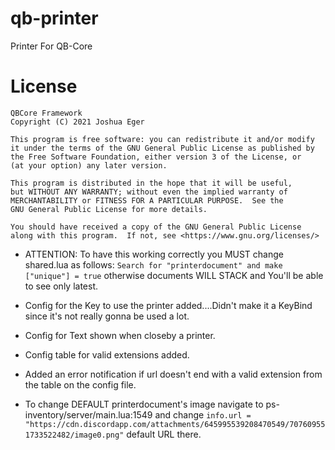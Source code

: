 # qb-printer

Printer For QB-Core

# License

    QBCore Framework
    Copyright (C) 2021 Joshua Eger

    This program is free software: you can redistribute it and/or modify
    it under the terms of the GNU General Public License as published by
    the Free Software Foundation, either version 3 of the License, or
    (at your option) any later version.

    This program is distributed in the hope that it will be useful,
    but WITHOUT ANY WARRANTY; without even the implied warranty of
    MERCHANTABILITY or FITNESS FOR A PARTICULAR PURPOSE.  See the
    GNU General Public License for more details.

    You should have received a copy of the GNU General Public License
    along with this program.  If not, see <https://www.gnu.org/licenses/>

- ATTENTION: To have this working correctly you MUST change shared.lua as follows: `Search for "printerdocument" and make ["unique"] = true` otherwise documents WILL STACK and You'll be able to see only latest.

- Config for the Key to use the printer added....Didn't make it a KeyBind since it's not really gonna be used a lot.
- Config for Text shown when closeby a printer.
- Config table for valid extensions added.
- Added an error notification if url doesn't end with a valid extension from the table on the config file.
- To change DEFAULT printerdocument's image navigate to ps-inventory/server/main.lua:1549 and change `info.url = "https://cdn.discordapp.com/attachments/645995539208470549/707609551733522482/image0.png"` default URL there.
